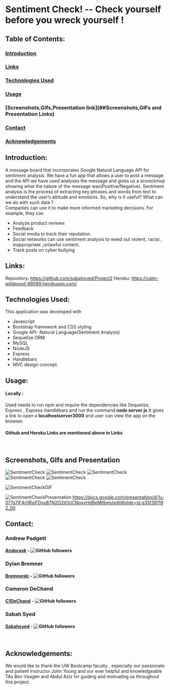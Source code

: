 # Sentiment Check! -- Check yourself before you wreck yourself !

## Table of Contents:
### [Introduction](##introduction)
### [Links](##links)
### [Technologies Used](##technologiesUsed)
### [Usage](##usage)
### [Screenshots,GIfs,Presentation link](##Screenshots,GIFs and Presentation Links)
### [Contact](##contact)
### [Acknowledgements](##acknowledgements)

## Introduction:
A message board that incorporates Google Natural Language API for sentiment analysis. We have a fun app that allows a user to post a message and the API we have used analyses the message and gives us a score/emoji showing what the nature of the message was(Positive/Negative).
Sentiment analysis is the process of extracting key phrases and words from text to understand the user’s attitude and emotions. So, why is it useful?  What can we do with such data ?  
Companies can use it to make more informed marketing decisions. For example, they can 
* Analyze product reviews
* Feedback
* Social media to track their reputation.
* Social networks can use sentiment analysis to weed out violent, racist , inappropriate ,unlawful content.
* Track  posts on cyber bullying


## Links:
Repository: https://github.com/sabahsyed/Project2
Heroku: https://calm-wildwood-88089.herokuapp.com/
​
## Technologies Used:
This application was developed with 
* Javascript
* Bootstrap framework and CSS styling 
* Google API- Natural Language(Sentiment Analysis) 
* Sequelize ORM
* MySQL 
* NodeJS
* Express
* Handlebars
* MVC design concept.
​
## Usage:

 #### Locally :
 Used needs to run npm and require the dependencies like Sequelize, Express , Express-handlebars and run the command **node server.js**
 It gives a link to open a **localhostserver3000**  and user can view the app on the browser.
 #### Github and Heroku Links are mentioned above in **Links**
​
## Screenshots, GIfs and Presentation
![SentimentCheck](https://github.com/sabahsyed/Project2-/blob/master/screenshots/Screen%20Shot%202020-06-17%20at%2010.11.59%20PM.png)
![SentimentCheck](https://github.com/sabahsyed/Project2-/blob/master/screenshots/Screen%20Shot%202020-06-18%20at%207.49.19%20PM.png)
![SentimentCheck](https://github.com/sabahsyed/Project2-/blob/master/screenshots/Screen%20Shot%202020-06-18%20at%207.49.22%20PM.png)
![SentimentCheck](https://github.com/sabahsyed/Project2-/blob/master/screenshots/Screen%20Shot%202020-06-18%20at%207.49.49%20PM.png)
![SentimentCheck](https://github.com/sabahsyed/Project2-/blob/master/screenshots/Screen%20Shot%202020-06-18%20at%207.49.52%20PM.png)

![SentimentCheckGIF](https://github.com/sabahsyed/Project2-/blob/master/screenshots/sentimentCheckGIF.gif)

![SentimentCheckPresentation](https://docs.google.com/presentation/d/1u-077s7jF4r0RxiFDvu87N2O2tOUCNosyHdBeMllbeg/edit#slide=id.g35f391192_00)
https://docs.google.com/presentation/d/1u-077s7jF4r0RxiFDvu87N2O2tOUCNosyHdBeMllbeg/edit#slide=id.g35f391192_00


## Contact:
### Andrew Padgett   
#### [Andorask](https://github.com/Andorask) - ![GitHub followers](https://img.shields.io/github/followers/Andorask?label=Follow&style=social)

### Dylan Bremner
#### [Bremnerdc](https://github.com/bremnerdc) - ![GitHub followers](https://img.shields.io/github/followers/bremnerdc?label=Follow&style=social)

### Cameron DeChand
#### [C1DeChand](https://github.com/C1DeChand) - ![GitHub followers](https://img.shields.io/github/followers/C1DeChand?label=Follow&style=social)

### Sabah Syed 
#### [Sabahsyed](https://github.com/sabahsyed) - ![GitHub followers](https://img.shields.io/github/followers/sabahsyed?label=Follow&style=social)

​
## Acknowledgements:
We would like to thank the UW Bootcamp faculty , especially our passionate and patient instructor John Young and our ever helpful and knowledgeable TAs Ben Vaagen and Abdul Aziz for guiding and motivating us throughout this project.
